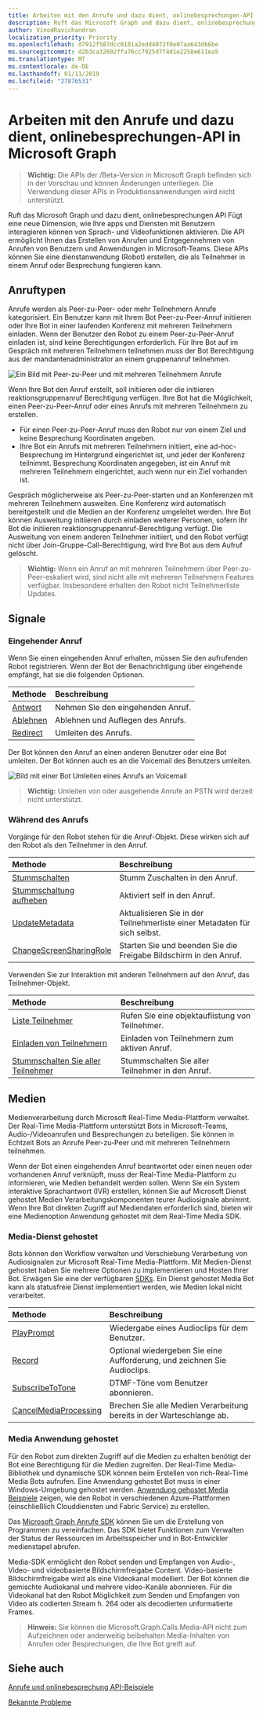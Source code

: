 ```yaml
---
title: Arbeiten mit den Anrufe und dazu dient, onlinebesprechungen-API in Microsoft Graph
description: Ruft das Microsoft Graph und dazu dient, onlinebesprechungen API Fügt eine neue Dimension, wie Ihre apps und Diensten mit Benutzern interagieren können von Sprach- und Videofunktionen aktivieren. Die API ermöglicht Ihnen das Erstellen von Anrufen und Entgegennehmen von Anrufen von Benutzern und Anwendungen in Microsoft-Teams. Diese APIs können Sie eine dienstanwendung (Robot) erstellen, die als Teilnehmer in einem Anruf oder Besprechung fungieren kann.
author: VinodRavichandran
localization_priority: Priority
ms.openlocfilehash: d7912f587dcc0181a2edd4072f0e07aa643d66be
ms.sourcegitcommit: d2b3ca32602ffa76cc7925d7f4d1e2258e611ea5
ms.translationtype: MT
ms.contentlocale: de-DE
ms.lasthandoff: 01/11/2019
ms.locfileid: "27876531"
---
```

# <a name="working-with-the-calls-and-online-meetings-api-in-microsoft-graph"></a>Arbeiten mit den Anrufe und dazu dient, onlinebesprechungen-API in Microsoft Graph

> **Wichtig:** Die APIs der /Beta-Version in Microsoft Graph befinden sich in der Vorschau und können Änderungen unterliegen. Die Verwendung dieser APIs in Produktionsanwendungen wird nicht unterstützt.

Ruft das Microsoft Graph und dazu dient, onlinebesprechungen API Fügt eine neue Dimension, wie Ihre apps und Diensten mit Benutzern interagieren können von Sprach- und Videofunktionen aktivieren. Die API ermöglicht Ihnen das Erstellen von Anrufen und Entgegennehmen von Anrufen von Benutzern und Anwendungen in Microsoft-Teams. Diese APIs können Sie eine dienstanwendung (Robot) erstellen, die als Teilnehmer in einem Anruf oder Besprechung fungieren kann.

## <a name="call-types"></a>Anruftypen

Anrufe werden als Peer-zu-Peer- oder mehr Teilnehmern Anrufe kategorisiert. Ein Benutzer kann mit Ihrem Bot Peer-zu-Peer-Anruf initiieren oder Ihre Bot in einer laufenden Konferenz mit mehreren Teilnehmern einladen. Wenn der Benutzer den Robot zu einem Peer-zu-Peer-Anruf einladen ist, sind keine Berechtigungen erforderlich. Für Ihre Bot auf im Gespräch mit mehreren Teilnehmern teilnehmen muss der Bot Berechtigung aus der mandantenadministrator an einem gruppenanruf teilnehmen.

![Ein Bild mit Peer-zu-Peer und mit mehreren Teilnehmern Anrufe](https://cdn.graph.office.net/prod/GraphDocuments/en-us/concepts/images/call-types.png)

Wenn Ihre Bot den Anruf erstellt, soll initiieren oder die initiieren reaktionsgruppenanruf Berechtigung verfügen. Ihre Bot hat die Möglichkeit, einen Peer-zu-Peer-Anruf oder eines Anrufs mit mehreren Teilnehmern zu erstellen.

- Für einen Peer-zu-Peer-Anruf muss den Robot nur von einem Ziel und keine Besprechung Koordinaten angeben. 
- Ihre Bot ein Anrufs mit mehreren Teilnehmern initiiert, eine ad-hoc-Besprechung im Hintergrund eingerichtet ist, und jeder der Konferenz teilnimmt. Besprechung Koordinaten angegeben, ist ein Anruf mit mehreren Teilnehmern eingerichtet, auch wenn nur ein Ziel vorhanden ist.

Gespräch möglicherweise als Peer-zu-Peer-starten und an Konferenzen mit mehreren Teilnehmern ausweiten. Eine Konferenz wird automatisch bereitgestellt und die Medien an der Konferenz umgeleitet werden. Ihre Bot können Ausweitung initiieren durch einladen weiterer Personen, sofern Ihr Bot die initiieren reaktionsgruppenanruf-Berechtigung verfügt. Die Ausweitung von einem anderen Teilnehmer initiiert, und den Robot verfügt nicht über Join-Gruppe-Call-Berechtigung, wird Ihre Bot aus dem Aufruf gelöscht.

> **Wichtig:** Wenn ein Anruf an mit mehreren Teilnehmern über Peer-zu-Peer-eskaliert wird, sind nicht alle mit mehreren Teilnehmern Features verfügbar. Insbesondere erhalten den Robot nicht Teilnehmerliste Updates.

## <a name="signaling"></a>Signale

### <a name="incoming-call"></a>Eingehender Anruf

Wenn Sie einen eingehenden Anruf erhalten, müssen Sie den aufrufenden Robot registrieren. Wenn der Bot der Benachrichtigung über eingehende empfängt, hat sie die folgenden Optionen.

| Methode                              | Beschreibung                                  |
|:------------------------------------|:---------------------------------------------|
| [Antwort](../api/call-answer.md)     | Nehmen Sie den eingehenden Anruf.                    |
| [Ablehnen](../api/call-reject.md)     | Ablehnen und Auflegen des Anrufs.                  |
| [Redirect](../api/call-redirect.md) | Umleiten des Anrufs.                           |

Der Bot können den Anruf an einen anderen Benutzer oder eine Bot umleiten. Der Bot können auch es an die Voicemail des Benutzers umleiten.

![Bild mit einer Bot Umleiten eines Anrufs an Voicemail](https://cdn.graph.office.net/prod/GraphDocuments/en-us/concepts/images/call-handling.png)

> **Wichtig:** Umleiten von oder ausgehende Anrufe an PSTN wird derzeit nicht unterstützt.

### <a name="in-call"></a>Während des Anrufs

Vorgänge für den Robot stehen für die Anruf-Objekt. Diese wirken sich auf den Robot als den Teilnehmer in den Anruf.

| Methode                                                            | Beschreibung                                  |
|:------------------------------------------------------------------|:---------------------------------------------|
| [Stummschalten](../api/call-mute.md)                                       | Stumm Zuschalten in den Anruf.                       |
| [Stummschaltung aufheben](../api/call-unmute.md)                                   | Aktiviert self in den Anruf.                     |
| [UpdateMetadata](../api/call-updatemetadata.md)                   | Aktualisieren Sie in der Teilnehmerliste einer Metadaten für sich selbst.          |
| [ChangeScreenSharingRole](../api/call-changescreensharingrole.md) | Starten Sie und beenden Sie die Freigabe Bildschirm in den Anruf.   |

Verwenden Sie zur Interaktion mit anderen Teilnehmern auf den Anruf, das Teilnehmer-Objekt.

| Methode                                                            | Beschreibung                                  |
|:------------------------------------------------------------------|:---------------------------------------------|
| [Liste Teilnehmer](../api/call-list-participants.md)             | Rufen Sie eine objektauflistung von Teilnehmer.         |
| [Einladen von Teilnehmern](../api/participant-invite.md)               | Einladen von Teilnehmern zum aktiven Anruf.      |
| [Stummschalten Sie aller Teilnehmer](../api/participant-muteall.md)            | Stummschalten Sie aller Teilnehmer in den Anruf.           |

## <a name="media"></a>Medien

Medienverarbeitung durch Microsoft Real-Time Media-Plattform verwaltet. Der Real-Time Media-Plattform unterstützt Bots in Microsoft-Teams, Audio-/Videoanrufen und Besprechungen zu beteiligen. Sie können in Echtzeit Bots an Anrufe Peer-zu-Peer und mit mehreren Teilnehmern teilnehmen.

Wenn der Bot einen eingehenden Anruf beantwortet oder einen neuen oder vorhandenen Anruf verknüpft, muss der Real-Time Media-Plattform zu informieren, wie Medien behandelt werden sollen. Wenn Sie ein System interaktive Sprachantwort (IVR) erstellen, können Sie auf Microsoft Dienst gehostet Medien Verarbeitungskomponenten teurer Audiosignale abnimmt. Wenn Ihre Bot direkten Zugriff auf Mediendaten erforderlich sind, bieten wir eine Medienoption Anwendung gehostet mit dem Real-Time Media SDK.

### <a name="service-hosted-media"></a>Media-Dienst gehostet

Bots können den Workflow verwalten und Verschiebung Verarbeitung von Audiosignalen zur Microsoft Real-Time Media-Plattform. Mit Medien-Dienst gehostet haben Sie mehrere Optionen zu implementieren und Hosten Ihrer Bot. Erwägen Sie eine der verfügbaren [SDKs](https://developer.microsoft.com/graph/code-samples-and-sdks). Ein Dienst gehostet Media Bot kann als statusfreie Dienst implementiert werden, wie Medien lokal nicht verarbeitet.

| Methode                                                        | Beschreibung                                             |
|:--------------------------------------------------------------|:--------------------------------------------------------|
| [PlayPrompt](../api/call-playprompt.md)                       | Wiedergabe eines Audioclips für dem Benutzer.                         |
| [Record](../api/call-record.md)                               | Optional wiedergeben Sie eine Aufforderung, und zeichnen Sie Audioclips.      |
| [SubscribeToTone](../api/call-subscribetotone.md)             | DTMF-Töne vom Benutzer abonnieren.                  |
| [CancelMediaProcessing](../api/call-cancelmediaprocessing.md) | Brechen Sie alle Medien Verarbeitung bereits in der Warteschlange ab.             |

### <a name="application-hosted-media"></a>Media Anwendung gehostet

Für den Robot zum direkten Zugriff auf die Medien zu erhalten benötigt der Bot eine Berechtigung für die Medien zugreifen. Der Real-Time Media-Bibliothek und dynamische SDK können beim Erstellen von rich-Real-Time Media Bots aufrufen. Eine Anwendung gehostet Bot muss in einer Windows-Umgebung gehostet werden. [Anwendung gehostet Media Beispiele](https://github.com/microsoftgraph/microsoft-graph-comms-samples) zeigen, wie den Robot in verschiedenen Azure-Plattformen (einschließlich Clouddiensten und Fabric Service) zu erstellen.

Das [Microsoft Graph Anrufe SDK](https://microsoftgraph.github.io/microsoft-graph-comms-samples/docs/articles/index.html) können Sie um die Erstellung von Programmen zu vereinfachen. Das SDK bietet Funktionen zum Verwalten der Status der Ressourcen im Arbeitsspeicher und in Bot-Entwickler medienstapel abrufen.

Media-SDK ermöglicht den Robot senden und Empfangen von Audio-, Video- und videobasierte Bildschirmfreigabe Content. Video-basierte Bildschirmfreigabe wird als eine Videokanal modelliert. Der Bot können die gemischte Audiokanal und mehrere video-Kanäle abonnieren. Für die Videokanal hat den Robot Möglichkeit zum Senden und Empfangen von Video als codierten Stream h. 264 oder als decodierten unformatierte Frames.

> **Hinweis:** Sie können die Microsoft.Graph.Calls.Media-API nicht zum Aufzeichnen oder anderweitig beibehalten Media-Inhalten von Anrufen oder Besprechungen, die Ihre Bot greift auf.

## <a name="see-also"></a>Siehe auch

[Anrufe und onlinebesprechung API-Beispiele](https://github.com/microsoftgraph/microsoft-graph-comms-samples/)

[Bekannte Probleme](/graph/known-issues#calls-and-online-meetings)
